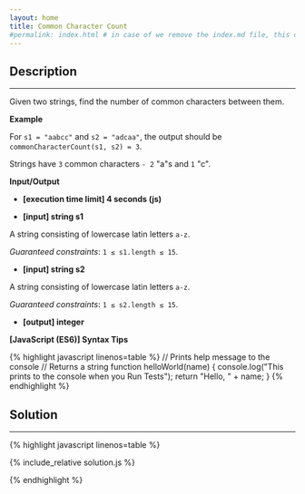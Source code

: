```yaml
---
layout: home
title: Common Character Count
#permalink: index.html # in case of we remove the index.md file, this doc will be the index page
---
```


<div class="row">
<div class="columnStmt" markdown="1">

## Description
------

Given two strings, find the number of common characters between them.

**Example**

For <code>s1 = "aabcc"</code> and <code>s2 = "adcaa"</code>, the output should be
<code>commonCharacterCount(s1, s2) = 3</code>.

Strings have <code>3</code> common characters <code>- 2</code> "a"s and <code>1</code> "c".

**Input/Output**

* **[execution time limit] 4 seconds (js)**

* **[input] string s1**

A string consisting of lowercase latin letters <code>a-z</code>.

*Guaranteed constraints*:
<code>1 ≤ s1.length ≤ 15</code>.

* **[input] string s2**

A string consisting of lowercase latin letters <code>a-z</code>.

*Guaranteed constraints*:
<code>1 ≤ s2.length ≤ 15</code>.

* **[output] integer**


**[JavaScript (ES6)] Syntax Tips**

{% highlight javascript linenos=table %}
// Prints help message to the console
// Returns a string
function helloWorld(name) {
    console.log("This prints to the console when you Run Tests");
    return "Hello, " + name;
}
{% endhighlight %}

</div>
<div class="columnSol" markdown="1">

## Solution
------

{% highlight javascript linenos=table %}

{% include_relative solution.js %}

{% endhighlight %}

</div>
</div>